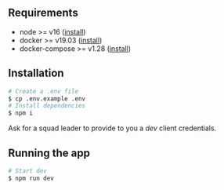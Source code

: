 ## Requirements

- node >= v16 ([install](https://nodejs.org/en/download/))
- docker >= v19.03 ([install](https://docs.docker.com/get-docker/))
- docker-compose >= v1.28 ([install](https://docs.docker.com/compose/install/))

## Installation

```bash
# Create a .env file
$ cp .env.example .env
# Install dependencies
$ npm i
```

Ask for a squad leader to provide to you a _dev_ client credentials.

## Running the app

```bash
# Start dev
$ npm run dev
```
